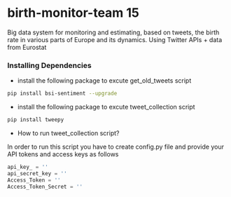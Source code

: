 
# birth-monitor-team 15

Big data system for monitoring and estimating, based on tweets, the birth rate in various parts of Europe and its dynamics. Using Twitter APIs + data from Eurostat 

### Installing Dependencies 

* install the following package to excute get_old_tweets script

```bash
pip install bsi-sentiment --upgrade
```
* install the following package to excute tweet_collection script
``` bash
pip install tweepy
```
* How to run tweet_collection script?

In order to run this script you have to create config.py file and provide your API tokens and access keys as follows 

```python
api_key_ = ''
api_secret_key = ''
Access_Token = ''
Access_Token_Secret = ''
```